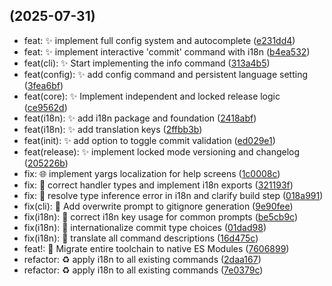 ## (2025-07-31)

- feat: ✨ implement full config system and autocomplete ([e231dd4](https://github.com/YagoBorba/StackCode/commit/e231dd4))
- feat: ✨ implement interactive 'commit' command with i18n ([b4ea532](https://github.com/YagoBorba/StackCode/commit/b4ea532))
- feat(cli): ✨ Start implementing the info command ([313a4b5](https://github.com/YagoBorba/StackCode/commit/313a4b5))
- feat(config): ✨ add config command and persistent language setting ([3fea6bf](https://github.com/YagoBorba/StackCode/commit/3fea6bf))
- feat(core): ✨ Implement independent and locked release logic ([ce9562d](https://github.com/YagoBorba/StackCode/commit/ce9562d))
- feat(i18n): ✨ add i18n package and foundation ([2418abf](https://github.com/YagoBorba/StackCode/commit/2418abf))
- feat(i18n): ✨ add translation keys ([2ffbb3b](https://github.com/YagoBorba/StackCode/commit/2ffbb3b))
- feat(init): ✨ add option to toggle commit validation ([ed029e1](https://github.com/YagoBorba/StackCode/commit/ed029e1))
- feat(release): ✨ implement locked mode versioning and changelog ([205226b](https://github.com/YagoBorba/StackCode/commit/205226b))
- fix: 🌐 implement yargs localization for help screens ([1c0008c](https://github.com/YagoBorba/StackCode/commit/1c0008c))
- fix: 🐛 correct handler types and implement i18n exports ([321193f](https://github.com/YagoBorba/StackCode/commit/321193f))
- fix: 🐛 resolve type inference error in i18n and clarify build step ([018a991](https://github.com/YagoBorba/StackCode/commit/018a991))
- fix(cli): 🚸 Add overwrite prompt to gitignore generation ([9e90fee](https://github.com/YagoBorba/StackCode/commit/9e90fee))
- fix(i18n): 🐛 correct i18n key usage for common prompts ([be5cb9c](https://github.com/YagoBorba/StackCode/commit/be5cb9c))
- fix(i18n): 🐛 internationalize commit type choices ([01dad98](https://github.com/YagoBorba/StackCode/commit/01dad98))
- fix(i18n): 🐛 translate all command descriptions ([16d475c](https://github.com/YagoBorba/StackCode/commit/16d475c))
- feat!: 🚀 Migrate entire toolchain to native ES Modules ([7606899](https://github.com/YagoBorba/StackCode/commit/7606899))
- refactor: ♻️ apply i18n to all existing commands ([2daa167](https://github.com/YagoBorba/StackCode/commit/2daa167))
- refactor: ♻️ apply i18n to all existing commands ([7e0379c](https://github.com/YagoBorba/StackCode/commit/7e0379c))
